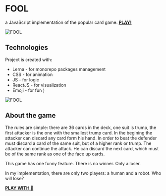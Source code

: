 # FOOL
a JavaScript implementation of the popular card game. [**PLAY!**](https://victor-magarlamov.github.io/fool/)

![FOOL](https://github.com/victor-magarlamov/fool/blob/master/packages/app/public/fool.png)

## Technologies
Project is created with:
* Lerna - for monorepo packages management
* CSS - for animation
* JS - for logic
* ReactJS - for visualization
* Emoji - for fun )

![FOOL](https://github.com/victor-magarlamov/fool/blob/master/packages/app/public/card-table.png)
## About the game
The rules are simple: there are 36 cards in the deck, one suit is trump, the first attacker is the one with the smallest trump card. In the begining the attacker can discard any card form his hand. In order to beat the defender must discard a card of the same suit, but of a higher rank or trump. The attacker can continue the attack. He can discard the next card, which must be of the same rank as one of the face up cards.

This game has one funny feature. There is no winner. Only a loser.

In my implementation, there are only two players: a human and a robot. Who will lose?

[**PLAY WITH 🤖**](https://victor-magarlamov.github.io/fool/)
